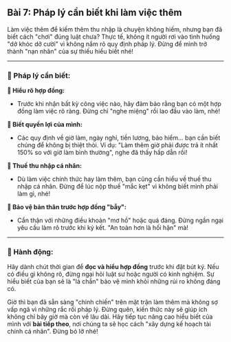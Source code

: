 ## Bài 7: Pháp lý cần biết khi làm việc thêm  

Làm việc thêm để kiếm thêm thu nhập là chuyện không hiếm, nhưng bạn đã biết cách "chơi" đúng luật chưa? Thực tế, không ít người rơi vào tình huống "dở khóc dở cười" vì không nắm rõ quy định pháp lý. Đừng để mình trở thành "nạn nhân" của sự thiếu hiểu biết nhé!

---

### 📌 Pháp lý cần biết:

**🔹 Hiểu rõ hợp đồng:**  
- Trước khi nhận bất kỳ công việc nào, hãy đảm bảo rằng bạn có một hợp đồng làm việc rõ ràng. Đừng chỉ "nghe miệng" rồi lao đầu vào làm, nhé!

**🔹 Biết quyền lợi của mình:**  
- Các quy định về giờ làm, ngày nghỉ, tiền lương, bảo hiểm... bạn cần biết chúng để không bị thiệt thòi. Ví dụ: "Làm thêm giờ phải được trả ít nhất 150% so với giờ làm bình thường", nghe đã thấy hấp dẫn rồi!

**🔹 Thuế thu nhập cá nhân:**  
- Dù làm việc chính thức hay làm thêm, bạn cũng cần hiểu về thuế thu nhập cá nhân. Đừng để lúc nộp thuế "mắc kẹt" vì không biết mình phải làm gì, nhé!

**🔹 Bảo vệ bản thân trước hợp đồng "bẫy":**  
- Cẩn thận với những điều khoản "mơ hồ" hoặc quá đáng. Đừng ngần ngại yêu cầu làm rõ trước khi ký kết. "An toàn hơn là hối hận" mà!

---

### 🚀 Hành động:

Hãy dành chút thời gian để **đọc và hiểu hợp đồng** trước khi đặt bút ký. Nếu có điều gì không rõ, đừng ngại hỏi luật sư hoặc người có kinh nghiệm. Sự hiểu biết của bạn sẽ là "lá chắn" bảo vệ mình khỏi những rủi ro không đáng có.

Giờ thì bạn đã sẵn sàng "chinh chiến" trên mặt trận làm thêm mà không sợ vấp ngã vì những rắc rối pháp lý. Đừng quên, kiến thức này sẽ giúp ích không chỉ bây giờ mà còn về lâu dài. Hãy tiếp tục nâng cao hiểu biết của mình với **bài tiếp theo**, nơi chúng ta sẽ học cách "xây dựng kế hoạch tài chính cá nhân". Đừng bỏ lỡ nhé!
